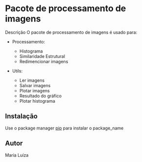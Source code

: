 # Pacote de processamento de imagens

Descrição
O pacote de processamento de imagens é usado para:
  - Processamento:
    - Histograma
    - Similaridade Estrutural
    - Redimencionar imagens
      
  - Utils:
    - Ler imagens
    - Salvar imagens
    - Plotar imagens
    - Resultado do gráfico
    - Plotar histograma

## Instalação

Use o package manager [pip](https://pip.pypa.io/en/stable/) para instalar o package_name

## Autor

Maria Luíza
